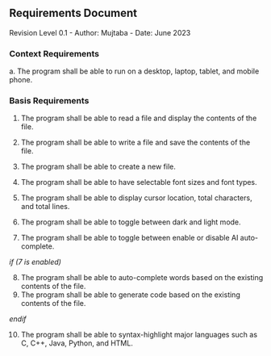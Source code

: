 
## Requirements Document

Revision Level 0.1 - Author: Mujtaba - Date: June 2023

### Context Requirements

a. The program shall be able to run on a desktop, laptop, tablet, and mobile phone.

### Basis Requirements

1. The program shall be able to read a file and display the contents of the file.
2. The program shall be able to write a file and save the contents of the file.
3. The program shall be able to create a new file.

4. The program shall be able to have selectable font sizes and font types.
5. The program shall be able to display cursor location, total characters, and total lines.

6. The program shall be able to toggle between dark and light mode.
7. The program shall be able to toggle between enable or disable AI auto-complete.

_if (7 is enabled)_

  8. The program shall be able to auto-complete words based on the existing contents of the file.
  9. The program shall be able to generate code based on the existing contents of the file.

_endif_

10. The program shall be able to syntax-highlight major languages such as C, C++, Java, Python, and HTML.
